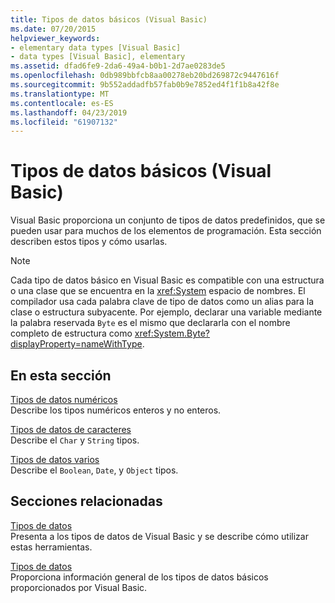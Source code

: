 ```yaml
---
title: Tipos de datos básicos (Visual Basic)
ms.date: 07/20/2015
helpviewer_keywords:
- elementary data types [Visual Basic]
- data types [Visual Basic], elementary
ms.assetid: dfad6fe9-2da6-49a4-b0b1-2d7ae0283de5
ms.openlocfilehash: 0db989bbfcb8aa00278eb20bd269872c9447616f
ms.sourcegitcommit: 9b552addadfb57fab0b9e7852ed4f1f1b8a42f8e
ms.translationtype: MT
ms.contentlocale: es-ES
ms.lasthandoff: 04/23/2019
ms.locfileid: "61907132"
---
```

# <a name="elementary-data-types-visual-basic"></a>Tipos de datos básicos (Visual Basic)
Visual Basic proporciona un conjunto de tipos de datos predefinidos, que se pueden usar para muchos de los elementos de programación. Esta sección describen estos tipos y cómo usarlas.  
  
> [!NOTE]
>  Cada tipo de datos básico en Visual Basic es compatible con una estructura o una clase que se encuentra en la <xref:System> espacio de nombres. El compilador usa cada palabra clave de tipo de datos como un alias para la clase o estructura subyacente. Por ejemplo, declarar una variable mediante la palabra reservada `Byte` es el mismo que declararla con el nombre completo de estructura como <xref:System.Byte?displayProperty=nameWithType>.  
  
## <a name="in-this-section"></a>En esta sección  
 [Tipos de datos numéricos](../../../../visual-basic/programming-guide/language-features/data-types/numeric-data-types.md)  
 Describe los tipos numéricos enteros y no enteros.  
  
 [Tipos de datos de caracteres](../../../../visual-basic/programming-guide/language-features/data-types/character-data-types.md)  
 Describe el `Char` y `String` tipos.  
  
 [Tipos de datos varios](../../../../visual-basic/programming-guide/language-features/data-types/miscellaneous-data-types.md)  
 Describe el `Boolean`, `Date`, y `Object` tipos.  
  
## <a name="related-sections"></a>Secciones relacionadas  
 [Tipos de datos](../../../../visual-basic/programming-guide/language-features/data-types/index.md)  
 Presenta a los tipos de datos de Visual Basic y se describe cómo utilizar estas herramientas.  
  
 [Tipos de datos](../../../../visual-basic/language-reference/data-types/index.md)  
 Proporciona información general de los tipos de datos básicos proporcionados por Visual Basic.
